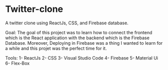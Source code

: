 # Twitter-clone
A twitter clone using ReactJs, CSS, and Firebase database.

Goal:
The goal of this project was to learn how to connect the frontend which is the React application with the backend which is the Firebase Database. 
Moreover, Deploying in Firebase was a thing I wanted to learn for a while and this projet was the perfect time for it.

Tools:
1- ReactJs
2- CSS
3- Visual Studio Code
4- Firebase
5- Material Ui 
6- Flex-Box
